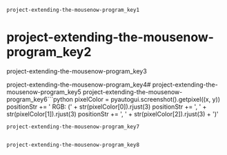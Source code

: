 ```ngMeta
project-extending-the-mousenow-program_key1
```
# project-extending-the-mousenow-program_key2
project-extending-the-mousenow-program_key3


project-extending-the-mousenow-program_key4# project-extending-the-mousenow-program_key5
project-extending-the-mousenow-program_key6```python
        pixelColor = pyautogui.screenshot().getpixel((x, y))
        positionStr += ' RGB: (' + str(pixelColor[0]).rjust(3)
        positionStr += ', ' + str(pixelColor[1]).rjust(3)
        positionStr += ', ' + str(pixelColor[2]).rjust(3) + ')'
```
project-extending-the-mousenow-program_key7


project-extending-the-mousenow-program_key8